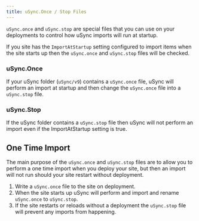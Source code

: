 ```yaml
---
title: uSync.Once / Stop Files
---
```


`uSync.once` and `uSync.stop` are special files that you can use on your deployments to control how uSync imports will run at startup.

If you site has the `ImportAtStartup` setting configured to import items when the site starts up then the `uSync.once` and `uSync.stop` files will be checked. 

### uSync.Once 
If your uSync folder (`uSync/v9`) contains a `uSync.once` file, uSync will perform an import at startup and then change the `uSync.once` file into a `uSync.stop` file. 

### uSync.Stop

If the uSync folder contains a `uSync.stop` file then uSync will not perform an import even if the ImportAtStartup setting is true.


## One Time Import 
The main purpose of the `uSync.once` and `uSync.stop` files are to allow you to perform a one time import when you deploy your site, but then an import will not run should your site restart without deployment. 

1. Write a `uSync.once` file to the site on deployment.
2. When the site starts up uSync will perform and import and rename `uSync.once` to `uSync.stop`.
3. If the site restarts or reloads without a deployment the `uSync.stop` file will prevent any imports from happening.